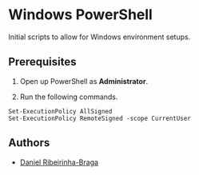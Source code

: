# Windows PowerShell

Initial scripts to allow for Windows environment setups.

## Prerequisites

1. Open up PowerShell as **Administrator**.

2. Run the following commands.

```posh
Set-ExecutionPolicy AllSigned
Set-ExecutionPolicy RemoteSigned -scope CurrentUser
```

## Authors

- [Daniel Ribeirinha-Braga](https://github.com/DBragz)
